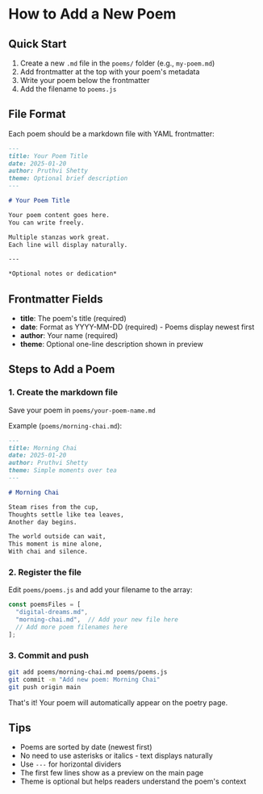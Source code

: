 # How to Add a New Poem

## Quick Start

1. Create a new `.md` file in the `poems/` folder (e.g., `my-poem.md`)
2. Add frontmatter at the top with your poem's metadata
3. Write your poem below the frontmatter
4. Add the filename to `poems.js`

## File Format

Each poem should be a markdown file with YAML frontmatter:

```markdown
---
title: Your Poem Title
date: 2025-01-20
author: Pruthvi Shetty
theme: Optional brief description
---

# Your Poem Title

Your poem content goes here.
You can write freely.

Multiple stanzas work great.
Each line will display naturally.

---

*Optional notes or dedication*
```

## Frontmatter Fields

- **title**: The poem's title (required)
- **date**: Format as YYYY-MM-DD (required) - Poems display newest first
- **author**: Your name (required)
- **theme**: Optional one-line description shown in preview

## Steps to Add a Poem

### 1. Create the markdown file

Save your poem in `poems/your-poem-name.md`

Example (`poems/morning-chai.md`):
```markdown
---
title: Morning Chai
date: 2025-01-20
author: Pruthvi Shetty
theme: Simple moments over tea
---

# Morning Chai

Steam rises from the cup,
Thoughts settle like tea leaves,
Another day begins.

The world outside can wait,
This moment is mine alone,
With chai and silence.
```

### 2. Register the file

Edit `poems/poems.js` and add your filename to the array:

```javascript
const poemsFiles = [
  "digital-dreams.md",
  "morning-chai.md",  // Add your new file here
  // Add more poem filenames here
];
```

### 3. Commit and push

```bash
git add poems/morning-chai.md poems/poems.js
git commit -m "Add new poem: Morning Chai"
git push origin main
```

That's it! Your poem will automatically appear on the poetry page.

## Tips

- Poems are sorted by date (newest first)
- No need to use asterisks or italics - text displays naturally
- Use `---` for horizontal dividers
- The first few lines show as a preview on the main page
- Theme is optional but helps readers understand the poem's context
